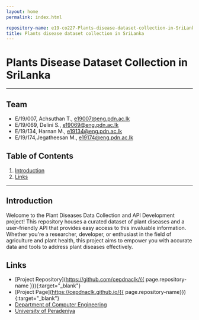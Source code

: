 ```yaml
---
layout: home
permalink: index.html

repository-name: e19-co227-Plants-disease-dataset-collection-in-SriLanka
title: Plants disease dataset collection in SriLanka
---
```


[comment]: # "This is the standard layout for the project, but you can clean this and use your own template"

# Plants Disease Dataset Collection in SriLanka

---

<!-- 
This is a sample image, to show how to add images to your page. To learn more options, please refer [this](https://projects.ce.pdn.ac.lk/docs/faq/how-to-add-an-image/)

![Sample Image](./images/sample.png)
 -->

## Team
-  E/19/007, Achsuthan T., e19007@eng.pdn.ac.lk
-  E/19/069, Delini S., e19069@eng.pdn.ac.lk
-  E/19/134, Harnan M., e19134@eng.pdn.ac.lk
-  E/19/174,Jegatheesan M., e19174@eng.pdn.ac.lk

## Table of Contents
1. [Introduction](#introduction)
2. [Links](#links)

---

## Introduction

Welcome to the Plant Diseases Data Collection and API Development project! This repository houses a curated dataset of plant diseases and a user-friendly API that provides easy access to this invaluable information. Whether you're a researcher, developer, or enthusiast in the field of agriculture and plant health, this project aims to empower you with accurate data and tools to address plant diseases effectively.

## Links

- [Project Repository](https://github.com/cepdnaclk/{{ page.repository-name }}){:target="_blank"}
- [Project Page](https://cepdnaclk.github.io/{{ page.repository-name}}){:target="_blank"}
- [Department of Computer Engineering](http://www.ce.pdn.ac.lk/)
- [University of Peradeniya](https://eng.pdn.ac.lk/)


[//]: # (Please refer this to learn more about Markdown syntax)
[//]: # (https://github.com/adam-p/markdown-here/wiki/Markdown-Cheatsheet)
